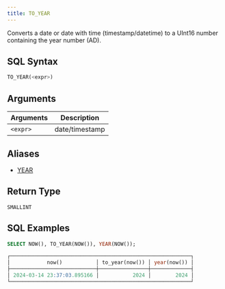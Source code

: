 ```yaml
---
title: TO_YEAR
---
```


Converts a date or date with time (timestamp/datetime) to a UInt16 number containing the year number (AD).

## SQL Syntax

```sql
TO_YEAR(<expr>)
```

## Arguments

| Arguments | Description    |
|-----------|----------------|
| `<expr>`  | date/timestamp |

## Aliases

- [YEAR](year.md)

## Return Type

 `SMALLINT`

## SQL Examples

```sql
SELECT NOW(), TO_YEAR(NOW()), YEAR(NOW());

┌───────────────────────────────────────────────────────────┐
│            now()           │ to_year(now()) │ year(now()) │
├────────────────────────────┼────────────────┼─────────────┤
│ 2024-03-14 23:37:03.895166 │           2024 │        2024 │
└───────────────────────────────────────────────────────────┘
```